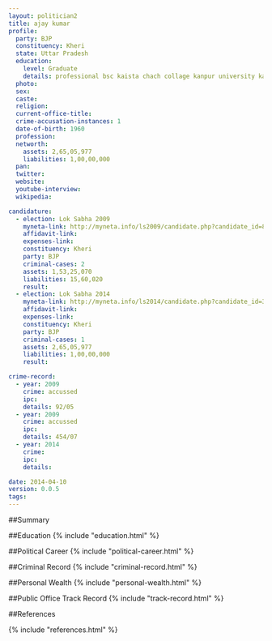 ```yaml
---
layout: politician2
title: ajay kumar
profile: 
  party: BJP
  constituency: Kheri
  state: Uttar Pradesh
  education: 
    level: Graduate
    details: professional bsc kaista chach collage kanpur university kanpur 1980 llb dsb collage kanpur university khnpur 1983
  photo: 
  sex: 
  caste: 
  religion: 
  current-office-title: 
  crime-accusation-instances: 1
  date-of-birth: 1960
  profession: 
  networth: 
    assets: 2,65,05,977
    liabilities: 1,00,00,000
  pan: 
  twitter: 
  website: 
  youtube-interview: 
  wikipedia: 

candidature: 
  - election: Lok Sabha 2009
    myneta-link: http://myneta.info/ls2009/candidate.php?candidate_id=8693
    affidavit-link: 
    expenses-link: 
    constituency: Kheri 
    party: BJP
    criminal-cases: 2
    assets: 1,53,25,070
    liabilities: 15,60,020
    result:  
  - election: Lok Sabha 2014
    myneta-link: http://myneta.info/ls2014/candidate.php?candidate_id=3107
    affidavit-link: 
    expenses-link: 
    constituency: Kheri 
    party: BJP
    criminal-cases: 1
    assets: 2,65,05,977
    liabilities: 1,00,00,000
    result:  

crime-record: 
  - year: 2009
    crime: accussed
    ipc: 
    details: 92/05 
  - year: 2009
    crime: accussed
    ipc: 
    details: 454/07 
  - year: 2014
    crime: 
    ipc: 
    details:  

date: 2014-04-10
version: 0.0.5
tags: 
---
```


##Summary


##Education
{% include "education.html" %}


##Political Career
{% include "political-career.html" %}


##Criminal Record
{% include "criminal-record.html" %}


##Personal Wealth
{% include "personal-wealth.html" %}


##Public Office Track Record
{% include "track-record.html" %}


##References


{% include "references.html" %}
